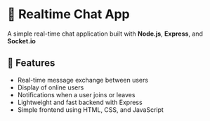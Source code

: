 # 💬 Realtime Chat App
A simple real-time chat application built with **Node.js**, **Express**, and **Socket.io**
## 🚀 Features
- Real-time message exchange between users  
- Display of online users  
- Notifications when a user joins or leaves  
- Lightweight and fast backend with Express  
- Simple frontend using HTML, CSS, and JavaScript  
